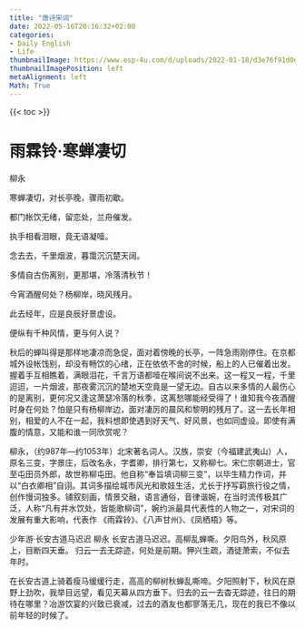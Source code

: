 ```yaml
---
title: "唐诗宋词"
date: 2022-05-16T20:16:32+02:00
categories:
- Daily English
- Life
thumbnailImage: https://www.esp-4u.com/d/uploads/2022-01-18/d3e76f91d0dd1405af9a47f89aac3972.jpeg
thumbnailImagePosition: left
metaAlignment: left
Math: True
---
```

<!--more-->
{{< toc >}}
# 雨霖铃·寒蝉凄切
柳永

寒蝉凄切，对长亭晚，骤雨初歇。

都门帐饮无绪，留恋处，兰舟催发。

执手相看泪眼，竟无语凝噎。

念去去，千里烟波，暮霭沉沉楚天阔。

多情自古伤离别，更那堪，冷落清秋节！

今宵酒醒何处？杨柳岸，晓风残月。

此去经年，应是良辰好景虚设。

便纵有千种风情，更与何人说？

秋后的蝉叫得是那样地凄凉而急促，面对着傍晚的长亭，一阵急雨刚停住。在京都城外设帐饯别，却没有畅饮的心绪，正在依依不舍的时候，船上的人已催着出发。握着手互相瞧着，满眼泪花，千言万语都噎在喉间说不出来。这一程又一程，千里迢迢，一片烟波，那夜雾沉沉的楚地天空竟是一望无边。自古以来多情的人最伤心的是离别，更何况又逢这萧瑟冷落的秋季，这离愁哪能经受得了！谁知我今夜酒醒时身在何处？怕是只有杨柳岸边，面对凄厉的晨风和黎明的残月了。这一去长年相别，相爱的人不在一起，我料想即使遇到好天气、好风景，也如同虚设。即使有满腹的情意，又能和谁一同欣赏呢？

柳永，（约987年—约1053年）北宋著名词人。汉族，崇安（今福建武夷山）人，原名三变，字景庄，后改名永，字耆卿，排行第七，又称柳七。宋仁宗朝进士，官至屯田员外郎，故世称柳屯田。他自称“奉旨填词柳三变”，以毕生精力作词，并以“白衣卿相”自诩。其词多描绘城市风光和歌妓生活，尤长于抒写羁旅行役之情，创作慢词独多。铺叙刻画，情景交融，语言通俗，音律谐婉，在当时流传极其广泛，人称“凡有井水饮处，皆能歌柳词”，婉约派最具代表性的人物之一，对宋词的发展有重大影响，代表作 《雨霖铃》、《八声甘州》、《凤栖梧》等。

少年游·长安古道马迟迟
柳永
长安古道马迟迟。高柳乱蝉嘶。夕阳鸟外，秋风原上，目断四天垂。
归云一去无踪迹，何处是前期。狎兴生疏，酒徒萧索，不似去年时。

在长安古道上骑着瘦马缓缓行走，高高的柳树秋蝉乱嘶啼。夕阳照射下，秋风在原野上劲吹，我举目远望，看见天幕从四方垂下。归去的云一去杳无踪迹，往日的期待在哪里？冶游饮宴的兴致已衰减，过去的酒友也都寥落无几，现在的我已不像以前年轻的时候了。
